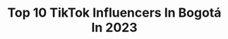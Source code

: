 ---
title: Top 10 TikTok Influencers In Bogotá In 2023
description: >-
  Find top TikTok influencers in Bogotá in 2023. Most popular hashtags: #parati #colombia #foryoupage.
platform: TikTok
hits: 93
text_top: Discover the top-rated TikTok profiles on inBeat.
text_bottom: Our search engine has 93 TikTok influencers like this in Bogotá, Colombia for you to collaborate.
profiles:
  - username: "angelavela100"
    fullname: >-
      👑Angela👑
    bio: >-
      Bogotá-colombia amo bailar❤ me gusta el maquillaje💄 ✨ aesthetic✨
    location: "Colombia"
    followers: 4753
    engagement: 1645
    commentsToLikes: 0.090453
    id: ckbamapl5d7wv0j23ebo3d1p8
    verified: false
    hashtags: "#tuneldeltiempo, #caragraciosa"
  - username: "youjuandita"
    fullname: >-
      ✨Youjuand✨
    bio: >-
      📍Bogotá, Colombia Instagram: YouJuand🤍
    location: "Colombia"
    followers: 268700
    engagement: 2192
    commentsToLikes: 0.020943
    id: ck9fppc5e8h0d0j78r8adxgb5
    verified: false
    hashtags: ""
  - username: "gersonsarmientooficial"
    fullname: >-
      Gerson Leonardo Sarm
    bio: >-
      Preparador de Modelos Director Creativo Wo&men agency Bogotá-Colombia 3208939025
    location: "Colombia"
    followers: 4577
    engagement: 710
    commentsToLikes: 0.114541
    id: ckb9lgg16dz680j23a0zju0th
    verified: false
    hashtags: "#argentina, #puertorico, #viral, #ecuador"
  - username: "ortodonciadianaburbano"
    fullname: >-
      ORTODONCIA DIANA BURBANO
    bio: >-
      Odontóloga-Ortodoncista 🇨🇴 Bogota 📍 Instagram @ortodonciadianaburbano❤️
    location: "Colombia"
    followers: 434500
    engagement: 1166
    commentsToLikes: 0.011423
    id: ckan4sbqbbkep0i7803jl6xsd
    verified: false
    hashtags: "#bogota, #brackets, #ortodoncistabogota, #colombia"
  - username: "juanka_suarez"
    fullname: >-
      Juan Suárez Rivas
    bio: >-
      Me gusta bailar 😬🕺🏼🏳️‍🌈 Hablemos por Instagram 📸 Bogotá, Colombia 🇨🇴👋🏼
    location: "Colombia"
    followers: 88500
    engagement: 1406
    commentsToLikes: 0.027613
    id: ckbwcl3kx0ygb0j23y9qi2e8n
    verified: false
    hashtags: "#trend, #foryoupage, #fyp, #parati"
  - username: "mikesandovaloficial"
    fullname: >-
      Mike Sandoval
    bio: >-
      📍 Bogotá - Colombia 🇨🇴 Hey Sígueme en mi Instagram @MikeSandovaloOficial
    location: "Colombia"
    followers: 27900
    engagement: 1550
    commentsToLikes: 0.021773
    id: ckb9i5bc38atq0j23ka8h6mn5
    verified: false
    hashtags: "#foryou, #lentejas, #imitaelemoji, #love"
  - username: "soyleocuellar"
    fullname: >-
      Leonardo Cuéllar
    bio: >-
      SIGUEME EN 📸 IG: @leocuellarfit Fitness life 🏋️🏋️🏋️ 📍 Bogotá - Colombia
    location: "Colombia"
    followers: 99500
    engagement: 1162
    commentsToLikes: 0.027957
    id: ckbb9kkrqyn4q0j23f5srom3g
    verified: false
    hashtags: "#tiktokcolombiaoficial, #tiktokcolombia, #parati, #foryoupage"
  - username: "luisaesguerra.daza"
    fullname: >-
      𝙻𝚞𝚒𝚜𝚊 𝙳𝚊𝚣𝚊 𓆉
    bio: >-
      📍Bogota Ig:luisaesguerrad 100K ? 🤍
    location: "Colombia"
    followers: 83800
    engagement: 1027
    commentsToLikes: 0.011186
    id: ckdi66poi7hai0j23qayifnbt
    verified: false
    hashtags: "#greenscreen, #nosoy, #yoenlafiesta, #tuneldeltiempo"
  - username: "jonathaa20"
    fullname: >-
      Jonathan Cardozo
    bio: >-
      VENEZUELA💛💙❤ in Bogotá Modelo✨
    location: "Colombia"
    followers: 6266
    engagement: 1182
    commentsToLikes: 0.031215
    id: ckan6dnijjdep0i783jwd12k6
    verified: false
    hashtags: "#sigueme, #models, #foryoupage, #missuniverso"
  - username: "kevingranados60"
    fullname: >-
      Kevin Granados
    bio: >-
      Bogotá - Colombia Follow me IG @granadoskevin
    location: "Colombia"
    followers: 89100
    engagement: 770
    commentsToLikes: 0.015428
    id: ckb9pyowmlgla0j238ffn5qol
    verified: false
    hashtags: "#salsachoke, #dad, #pap, #padre"
---